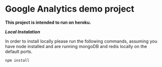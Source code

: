 Google Analytics demo project
====

****This project is intended to run on heroku.****

***Local Instalation***

In order to install locally please run the following commands, assuming you have node installed and are running mongoDB and redis locally on the default ports.

    npm install
    


